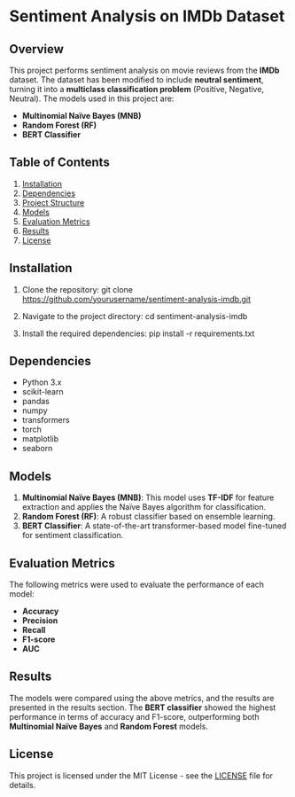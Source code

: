 # Sentiment Analysis on IMDb Dataset

## Overview
This project performs sentiment analysis on movie reviews from the **IMDb** dataset. The dataset has been modified to include **neutral sentiment**, turning it into a **multiclass classification problem** (Positive, Negative, Neutral). The models used in this project are:

- **Multinomial Naïve Bayes (MNB)**
- **Random Forest (RF)**
- **BERT Classifier**

## Table of Contents
1. [Installation](#installation)
2. [Dependencies](#dependencies)
3. [Project Structure](#project-structure)
4. [Models](#models)
5. [Evaluation Metrics](#evaluation-metrics)
6. [Results](#results)
7. [License](#license)

## Installation

1. Clone the repository:
   git clone https://github.com/yourusername/sentiment-analysis-imdb.git

2. Navigate to the project directory:
   cd sentiment-analysis-imdb

3. Install the required dependencies:
   pip install -r requirements.txt

## Dependencies

- Python 3.x
- scikit-learn
- pandas
- numpy
- transformers
- torch
- matplotlib
- seaborn


## Models

1. **Multinomial Naïve Bayes (MNB)**: This model uses **TF-IDF** for feature extraction and applies the Naïve Bayes algorithm for classification.
2. **Random Forest (RF)**: A robust classifier based on ensemble learning.
3. **BERT Classifier**: A state-of-the-art transformer-based model fine-tuned for sentiment classification.

## Evaluation Metrics

The following metrics were used to evaluate the performance of each model:
- **Accuracy**
- **Precision**
- **Recall**
- **F1-score**
- **AUC**

## Results

The models were compared using the above metrics, and the results are presented in the results section. The **BERT classifier** showed the highest performance in terms of accuracy and F1-score, outperforming both **Multinomial Naïve Bayes** and **Random Forest** models.

## License

This project is licensed under the MIT License - see the [LICENSE](LICENSE) file for details.
